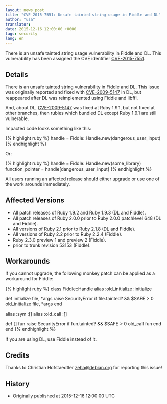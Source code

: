 ```yaml
---
layout: news_post
title: "CVE-2015-7551: Unsafe tainted string usage in Fiddle and DL"
author: "usa"
translator:
date: 2015-12-16 12:00:00 +0000
tags: security
lang: en
---
```


There is an unsafe tainted string usage vulnerability in Fiddle and DL.
This vulnerability has been assigned the CVE identifier
[CVE-2015-7551](http://cve.mitre.org/cgi-bin/cvename.cgi?name=CVE-2015-7551).

## Details

There is an unsafe tainted string vulnerability in Fiddle and DL.
This issue was originally reported and fixed with [CVE-2009-5147](http://cve.mitre.org/cgi-bin/cvename.cgi?name=CVE-2009-5147) in DL,
but reappeared after DL was reimplemented using Fiddle and libffi.

And, about DL, [CVE-2009-5147](http://cve.mitre.org/cgi-bin/cvename.cgi?name=CVE-2009-5147) was fixed at Ruby 1.9.1,
but not fixed at other branches, then rubies which bundled DL
except Ruby 1.9.1 are still vulnerable.

Impacted code looks something like this:

{% highlight ruby %}
handle = Fiddle::Handle.new(dangerous_user_input)
{% endhighlight %}

Or:

{% highlight ruby %}
handle = Fiddle::Handle.new(some_library)
function_pointer = handle[dangerous_user_input]
{% endhighlight %}

All users running an affected release should either upgrade or use one of
the work arounds immediately. 

## Affected Versions

* All patch releases of Ruby 1.9.2 and Ruby 1.9.3 (DL and Fiddle).
* All patch releases of Ruby 2.0.0 prior to Ruby 2.0.0 patchlevel 648 (DL and Fiddle).
* All versions of Ruby 2.1 prior to Ruby 2.1.8 (DL and Fiddle).
* All versions of Ruby 2.2 prior to Ruby 2.2.4 (Fiddle).
* Ruby 2.3.0 preview 1 and preview 2 (Fiddle).
* prior to trunk revision 53153 (Fiddle).

## Workarounds

If you cannot upgrade, the following monkey patch can be applied as a
workaround for Fiddle:

{% highlight ruby %}
class Fiddle::Handle
  alias :old_initialize :initialize

  def initialize file, *args
    raise SecurityError if file.tainted? && $SAFE > 0
    old_initialize file, *args
  end

  alias :sym :[]
  alias :old_call :[]

  def [] fun
    raise SecurityError if fun.tainted? && $SAFE > 0
    old_call fun
  end
end
{% endhighlight %}

If you are using DL, use Fiddle instead of it.

## Credits

Thanks to Christian Hofstaedtler <zeha@debian.org> for reporting this issue!

## History

* Originally published at 2015-12-16 12:00:00 UTC
